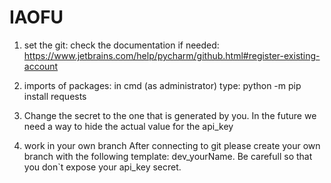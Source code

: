 # IAOFU

1. set the git:
  check the documentation if needed: https://www.jetbrains.com/help/pycharm/github.html#register-existing-account

2. imports of packages:
  in cmd (as administrator) type: 
    python -m pip install requests

3. Change the secret to the one that is generated by you.
  In the future we need a way to hide the actual value for the api_key

4. work in your own branch
   After connecting to git please create your own branch with the following template: dev_yourName.
   Be carefull so that you don`t expose your api_key secret.

